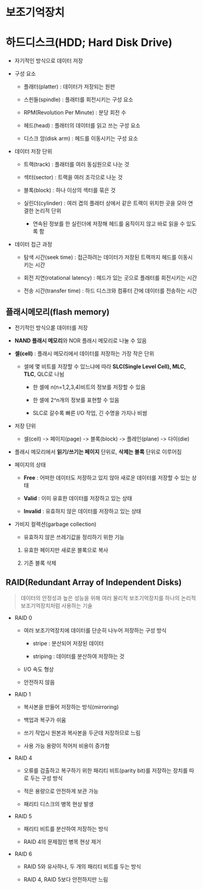 # 보조기억장치

# 하드디스크(HDD; Hard Disk Drive)

- 자기적인 방식으로 데이터 저장

- 구성 요소
  
  - 플래터(platter) : 데이터가 저장되는 원판
  
  - 스핀들(spindle) : 플래터를 회전시키는 구성 요소
  
  - RPM(Revolution Per Minute) : 분당 회전 수
  
  - 헤드(head) : 플래터의 데이터를 읽고 쓰는 구성 요소
  
  - 디스크 암(disk arm) : 헤드를 이동시키는 구성 요소

- 데이터 저장 단위
  
  - 트랙(track) : 플래터를 여러 동심원으로 나눈 것
  
  - 섹터(sector) : 트랙을 여러 조각으로 나눈 것
  
  - 블록(block) : 하나 이상의 섹터를 묶은 것
  
  - 실린더(cylinder) : 여러 겹의 플래터 상에서 같은 트랙이 위치한 곳을 모아 연결한 논리적 단위
    
    - 연속된 정보를 한 실린더에 저장해 헤드를 움직이지 않고 바로 읽을 수 있도록 함

- 데이터 접근 과정
  
  - 탐색 시간(seek time) : 접근하려는 데이터가 저장된 트랙까지 헤드를 이동시키는 시간
  
  - 회전 지연(rotational latency) : 헤드가 있는 곳으로 플래터를 회전시키는 시간
  
  - 전송 시간(transfer time) : 하드 디스크와 컴퓨터 간에 데이터를 전송하는 시간

## 플래시메모리(flash memory)

- 전기적인 방식으롣 데이터를 저장

- **NAND 플래시 메모리**와 NOR 플래시 메모리로 나눌 수 있음

- **셀(cell)** : 플래시 메모리에서 데이터를 저장하는 가장 작은 단위
  
  - 셀에 몇 비트를 저장할 수 있느냐에 따라 **SLC(Single Level Cell), MLC, TLC**, QLC로 나뉨
    
    - 한 셀에 n(n=1,2,3,4)비트의 정보를 저장할 수 있음
    
    - 한 셀에 2^n개의 정보를 표현할 수 있음
    
    - SLC로 갈수록 빠른 I/O 작업, 긴 수명을 가지나 비쌈

- 저장 단위
  
  - 셀(cell) -> 페이지(page) -> 블록(block) -> 플레인(plane) -> 다이(die)

- 플래시 메모리에서 **읽기/쓰기는 페이지** 단위로, **삭제는 블록** 단위로 이루어짐

- 페이지의 상태
  
  - **Free** : 어떠한 데이터도 저장하고 있지 않아 새로운 데이터를 저장할 수 있는 상태
  
  - **Valid** : 이미 유효한 데이터를 저장하고 있는 상태
  
  - **Invalid** : 유효하지 않은 데이터를 저장하고 있는 상태

- 가비지 컬렉션(garbage collection)
  
  - 유효하지 않은 쓰레기값을 정리하기 위한 기능
  1. 유효한 페이지만 새로운 블록으로 복사
  
  2. 기존 블록 삭제

## RAID(Redundant Array of Independent Disks)

> 데이터의 안정성과 높은 성능을 위해 여러 물리적 보조기억장치를 하나의 논리적 보조기억장치처럼 사용하는 기술

- RAID 0
  
  - 여러 보조기억장치에 데이터를 단순히 나누어 저장하는 구성 방식
    
    - stripe : 분산되어 저장된 데이터
    
    - striping : 데이터를 분산하여 저장하는 것
  
  - I/O 속도 형상
  
  - 안전하지 않음

- RAID 1
  
  - 복사본을 만들어 저장하는 방식(mirroring)
  
  - 백업과 복구가 쉬움
  
  - 쓰기 작업시 원본과 복사본을 두군데 저장하므로 느림
  
  - 사용 가능 용량이 적어저 비용이 증가함

- RAID 4
  
  - 오류를 검출하고 복구하기 위한 패리티 비트(parity bit)를 저장하는 장치를 따로 두는 구성 방식
  
  - 적은 용량으로 안전하게 보관 가능
  
  - 패리티 디스크의 병목 현상 발생

- RAID 5
  
  - 패리티 비트를 분산하여 저장하는 방식
  
  - RAID 4의 문제점인 병목 현상 제거

- RAID 6
  
  - RAID 5와 유사하나, 두 개의 패리티 비트를 두는 방식
  
  - RAID 4, RAID 5보다 안전하지만 느림
